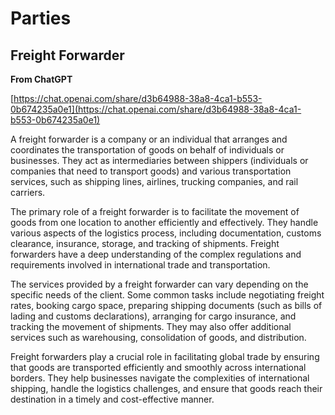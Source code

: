 # Parties

## Freight Forwarder

**From ChatGPT**

[https://chat.openai.com/share/d3b64988-38a8-4ca1-b553-0b674235a0e1](https://chat.openai.com/share/d3b64988-38a8-4ca1-b553-0b674235a0e1)

A freight forwarder is a company or an individual that arranges and coordinates the transportation of goods on behalf of individuals or businesses. They act as intermediaries between shippers (individuals or companies that need to transport goods) and various transportation services, such as shipping lines, airlines, trucking companies, and rail carriers.

The primary role of a freight forwarder is to facilitate the movement of goods from one location to another efficiently and effectively. They handle various aspects of the logistics process, including documentation, customs clearance, insurance, storage, and tracking of shipments. Freight forwarders have a deep understanding of the complex regulations and requirements involved in international trade and transportation.

The services provided by a freight forwarder can vary depending on the specific needs of the client. Some common tasks include negotiating freight rates, booking cargo space, preparing shipping documents (such as bills of lading and customs declarations), arranging for cargo insurance, and tracking the movement of shipments. They may also offer additional services such as warehousing, consolidation of goods, and distribution.

Freight forwarders play a crucial role in facilitating global trade by ensuring that goods are transported efficiently and smoothly across international borders. They help businesses navigate the complexities of international shipping, handle the logistics challenges, and ensure that goods reach their destination in a timely and cost-effective manner.
